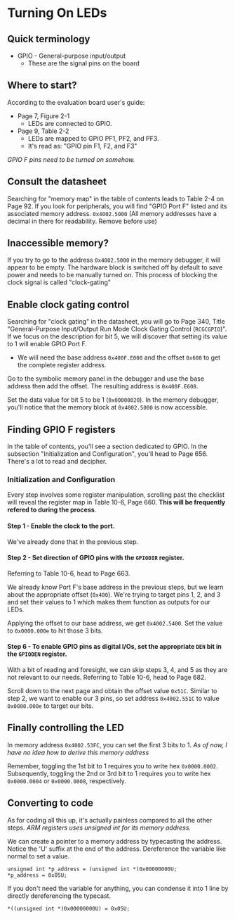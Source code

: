 # Turning On LEDs

## Quick terminology
- GPIO - General-purpose input/output
    - These are the signal pins on the board

## Where to start?
According to the evaluation board user's guide:
- Page 7, Figure 2-1
    - LEDs are connected to GPIO.
- Page 9, Table 2-2
    - LEDs are mapped to GPIO PF1, PF2, and PF3.
    - It's read as: "GPIO pin F1, F2, and F3"

*GPIO F pins need to be turned on somehow.*
    
## Consult the datasheet
Searching for "memory map" in the table of contents leads to Table 2-4 on Page 92.
If you look for peripherals, you will find "GPIO Port F" listed and its associated memory address.
`0x4002.5000`
(All memory addresses have a decimal in there for readability. Remove before use)

## Inaccessible memory?
If you try to go to the address `0x4002.5000` in the memory debugger, it will appear to be empty.
The hardware block is switched off by default to save power and needs to be manually turned on.
This process of blocking the clock signal is called "clock-gating"

## Enable clock gating control
Searching for "clock gating" in the datasheet, you will go to Page 340, Title "General-Purpose Input/Output Run Mode Clock Gating Control (`RCGCGPIO`)".
If we focus on the description for bit 5, we will discover that setting its value to 1 will enable GPIO Port F.

- We will need the base address `0x400F.E000` and the offset `0x608` to get the complete register address.

Go to the symbolic memory panel in the debugger and use the base address then add the offset. The resulting address is `0x400F.E608`.

Set the data value for bit 5 to be 1 (`0x00000020`).
In the memory debugger, you'll notice that the memory block at `0x4002.5000` is now accessible.

## Finding GPIO F registers
In the table of contents, you'll see a section dedicated to GPIO. In the subsection "Initialization and Configuration", you'll head to Page 656. There's a lot to read and decipher.

### Initialization and Configuration
Every step involves some register manipulation, scrolling past the checklist will reveal the register map in Table 10-6, Page 660. **This will be frequently refered to during the process**.


#### Step 1 - Enable the clock to the port.
We've already done that in the previous step.

#### Step 2 - Set direction of GPIO pins with the `GPIODIR` register.
Referring to Table 10-6, head to Page 663.

We already know Port F's base address in the previous steps, but we learn about the appropriate offset (`0x400`). We're trying to target pins 1, 2, and 3 and set their values to 1 which makes them function as outputs for our LEDs.

Applying the offset to our base address, we get `0x4002.5400`. Set the value to `0x0000.000e` to hit those 3 bits.

#### Step 6 - To enable GPIO pins as digital I/Os, set the appropriate `DEN` bit in the `GPIODEN` register.
With a bit of reading and foresight, we can skip steps 3, 4, and 5 as they are not relevant to our needs.
Referring to Table 10-6, head to Page 682.

Scroll down to the next page and obtain the offset value `0x51C`. Similar to step 2, we want to enable our 3 pins, so set address `0x4002.551C` to value `0x0000.000e` to target our bits.


## Finally controlling the LED
In memory address `0x4002.53FC`, you can set the first 3 bits to 1.
*As of now, I have no idea how to derive this memory address*

Remember, toggling the 1st bit to 1 requires you to write hex `0x0000.0002`. Subsequently, toggling the 2nd or 3rd bit to 1 requires you to write hex `0x0000.0004` or `0x0000.0008`, respectively.



## Converting to code
As for coding all this up, it's actually painless compared to all the other steps.
*ARM registers uses unsigned int for its memory address.*

We can create a pointer to a memory address by typecasting the address. Notice the 'U' suffix at the end of the address. Dereference the variable like normal to set a value.
```
unsigned int *p_address = (unsigned int *)0x00000000U;
*p_address = 0x05U;
```
If you don't need the variable for anything, you can condense it into 1 line by directly dereferencing the typecast.
```
*((unsigned int *)0x00000000U) = 0x05U;
```



